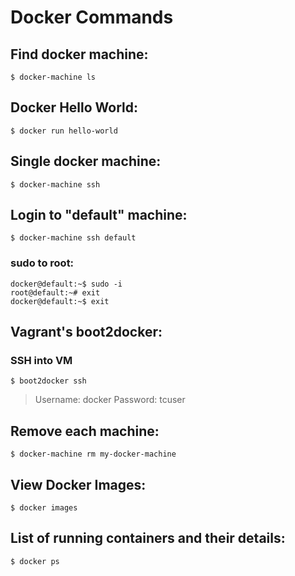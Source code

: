 # Docker Commands

## Find docker machine:

    $ docker-machine ls

## Docker Hello World:

    $ docker run hello-world

## Single docker machine:

    $ docker-machine ssh

## Login to "default" machine:

    $ docker-machine ssh default

### sudo to root:

    docker@default:~$ sudo -i
    root@default:~# exit
    docker@default:~$ exit

## Vagrant's boot2docker:
### SSH into VM

    $ boot2docker ssh

>  Username: docker 
>  Password: tcuser

## Remove each machine:

    $ docker-machine rm my-docker-machine

## View Docker Images:

    $ docker images

## List of running containers and their details:

    $ docker ps



<!--stackedit_data:
eyJoaXN0b3J5IjpbLTM5NjgxNTI1NywxNzcxMDgxODE1XX0=
-->
